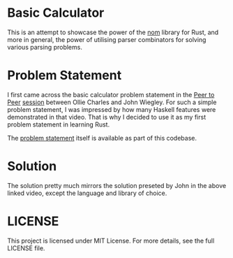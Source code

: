 # Basic Calculator

This is an attempt to showcase the power of the
[nom](https://github.com/Geal/nom) library for Rust, and more in general, the
power of utilising parser combinators for solving various parsing problems.

# Problem Statement

I first came across the basic calculator problem statement in the [Peer to
Peer](http://peertopeer.io)
[session](http://peertopeer.io/videos/4-john-wiegley/) between Ollie Charles and
John Wiegley. For such a simple problem statement, I was impressed by how many
Haskell features were demonstrated in that video. That is why I decided to use
it as my first problem statement in learning Rust.

The [problem statement](problem_statement.pdf) itself is available as part of
this codebase.

# Solution

The solution pretty much mirrors the solution preseted by John in the above
linked video, except the language and library of choice.

# LICENSE

This project is licensed under MIT License. For more details, see the full
LICENSE file.
